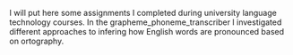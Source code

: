 I will put here some assignments I completed during university language technology courses. In the grapheme_phoneme_transcriber I investigated different
approaches to infering how English words are pronounced based on ortography.
